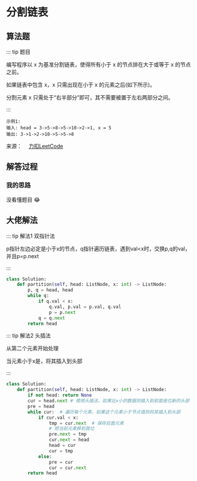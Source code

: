 #  分割链表

##  算法题

::: tip 题目

编写程序以 x 为基准分割链表，使得所有小于 x 的节点排在大于或等于 x 的节点之前。

如果链表中包含 x，x 只需出现在小于 x 的元素之后(如下所示)。

分割元素 x 只需处于“右半部分”即可，其不需要被置于左右两部分之间。

:::

~~~
示例1:
输入: head = 3->5->8->5->10->2->1, x = 5
输出: 3->1->2->10->5->5->8
~~~


来源：&emsp; [力扣LeetCode](https://leetcode-cn.com/problems/partition-list-lcci)


##  解答过程

### 我的思路

没看懂题目 :joy:

##  大佬解法

::: tip 解法1
双指针法

p指针左边必定是小于x的节点，q指针遍历链表，遇到val<x时，交换p,q的val，并且p=p.next

:::

```python
class Solution:
    def partition(self, head: ListNode, x: int) -> ListNode:
        p, q = head, head
        while q:
            if q.val < x:
                q.val, p.val = p.val, q.val
                p = p.next
            q = q.next
        return head
```

::: tip 解法2
头插法

从第二个元素开始处理

当元素小于x是，将其插入到头部

:::

```python
class Solution:
    def partition(self, head: ListNode, x: int) -> ListNode:
        if not head: return None
        cur = head.next # 使用头插法，如果比x小的数据则插入到前面座位新的头部
        pre = head
        while cur:  # 遍历每个元素，如果这个元素小于节点值则将其插入到头部
            if cur.val < x:
                tmp = cur.next  # 保存后面元素
                # 把当前元素移到首位
                pre.next = tmp
                cur.next = head
                head = cur
                cur = tmp
            else:
                pre = cur
                cur = cur.next
        return head
```